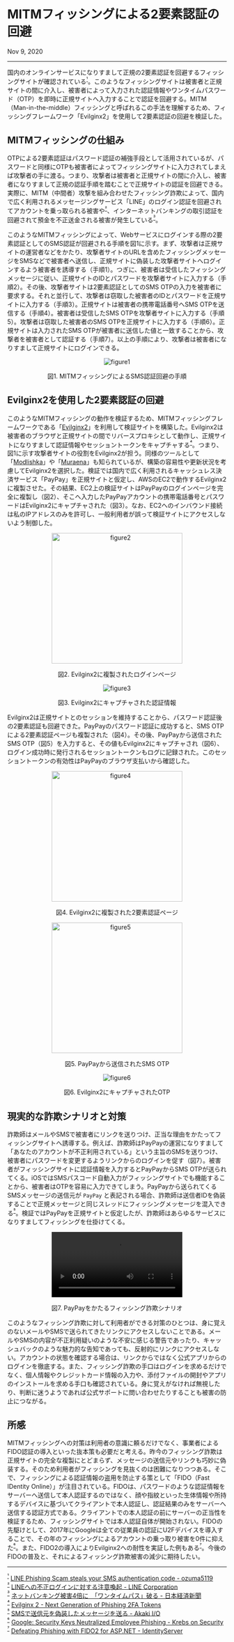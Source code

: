 # MITMフィッシングによる2要素認証の回避

<p class="modest" align="left">Nov 9, 2020</p>

---

国内のオンラインサービスになりすまして正規の2要素認証を回避するフィッシングサイトが確認されている<sup id="f1">[¹](#fn1)</sup>。このようなフィッシングサイトは被害者と正規サイトの間に介入し、被害者によって入力された認証情報やワンタイムパスワード（OTP）を即時に正規サイトへ入力することで認証を回避する。MITM（Man-in-the-middle）フィッシングと呼ばれるこの手法を理解するため、フィッシングフレームワーク「Evilginx2」を使用して2要素認証の回避を検証した。

## MITMフィッシングの仕組み

OTPによる2要素認証はパスワード認証の補強手段として活用されているが、パスワードと同様にOTPも被害者によってフィッシングサイトに入力されてしまえば攻撃者の手に渡る。つまり、攻撃者は被害者と正規サイトの間に介入し、被害者になりすまして正規の認証手順を踏むことで正規サイトの認証を回避できる。実際に、MITM（中間者）攻撃を組み合わせたフィッシング詐欺によって、国内で広く利用されるメッセージングサービス「LINE」のログイン認証を回避されてアカウントを乗っ取られる被害や<sup id="f2">[²](#fn2)</sup>、インターネットバンキングの取引認証を回避されて預金を不正送金される被害が発生している<sup id="f3">[³](#fn3)</sup>。

このようなMITMフィッシングによって、Webサービスにログインする際の2要素認証としてのSMS認証が回避される手順を図1に示す。まず、攻撃者は正規サイトの運営者などをかたり、攻撃者サイトのURLを含めたフィッシングメッセージをSMSなどで被害者へ送信し、正規サイトに偽装した攻撃者サイトへログインするよう被害者を誘導する（手順1）。つぎに、被害者は受信したフィッシングメッセージに従い、正規サイトのIDとパスワードを攻撃者サイトに入力する（手順2）。その後、攻撃者サイトは2要素認証としてのSMS OTPの入力を被害者に要求する。それと並行して、攻撃者は窃取した被害者のIDとパスワードを正規サイトに入力する（手順3）。正規サイトは被害者の携帯電話番号へSMS OTPを送信する（手順4）。被害者は受信したSMS OTPを攻撃者サイトに入力する（手順5）。攻撃者は窃取した被害者のSMS OTPを正規サイトに入力する（手順6）。正規サイトは入力されたSMS OTPが被害者に送信した値と一致することから、攻撃者を被害者として認証する（手順7）。以上の手順により、攻撃者は被害者になりすまして正規サイトにログインできる。

<p align="center"><img src="/assets/2020/bypass_2fa_with_evilginx2/sms-auth-bypass.png" alt="figure1"></p>
<p class="modest" align="center">図1. MITMフィッシングによるSMS認証回避の手順</p>

## Evilginx2を使用した2要素認証の回避

このようなMITMフィッシングの動作を検証するため、MITMフィッシングフレームワークである「[Evilginx2](https://github.com/kgretzky/evilginx2)」を利用して検証サイトを構築した。Evilginx2は被害者のブラウザと正規サイトの間でリバースプロキシとして動作し、正規サイトになりすまして認証情報やセッショントークンをキャプチャする<sup id="f4">[⁴](#fn4)</sup>。つまり、図1に示す攻撃者サイトの役割をEvilginx2が担う。同様のツールとして「[Modlishka](https://github.com/drk1wi/Modlishka)」や「[Muraena](https://github.com/muraenateam/muraena)」も知られているが、構築の容易性や更新状況を考慮してEvilginx2を選択した。検証では国内で広く利用されるキャッシュレス決済サービス「PayPay」を正規サイトと仮定し、AWSのEC2で動作するEvilginx2に複製させた。その結果、EC2上の検証サイトはPayPayのログインページを完全に複製し（図2）、そこへ入力したPayPayアカウントの携帯電話番号とパスワードはEvilginx2にキャプチャされた（図3）。なお、EC2へのインバウンド接続は私のIPアドレスのみを許可し、一般利用者が誤って検証サイトにアクセスしないよう制御した。

<p align="center"><img src="/assets/2020/bypass_2fa_with_evilginx2/sp_fake_paypay.png" width="300"  alt="figure2"></p>
<p class="modest" align="center">図2. Evilginx2に複製されたログインページ</p>

<p align="center"><img src="/assets/2020/bypass_2fa_with_evilginx2/evilginx2_pw.png"  alt="figure3"></p>
<p class="modest" align="center">図3. Evilginx2にキャプチャされた認証情報</p>

Evilginx2は正規サイトとのセッションを維持することから、パスワード認証後の2要素認証も回避できた。PayPayのパスワード認証に成功すると、SMS OTPによる2要素認証ページも複製された（図4）。その後、PayPayから送信されたSMS OTP（図5）を入力すると、その値もEvilginx2にキャプチャされ（図6）、ログイン成功時に発行されるセッショントークンもログに記録された。このセッショントークンの有効性はPayPayのブラウザ支払いから確認した。

<p align="center"><img src="/assets/2020/bypass_2fa_with_evilginx2/sp_fake_paypay_form.png" width="300" alt="figure4"></p>
<p class="modest" align="center">図4. Evilginx2に複製された2要素認証ページ</p>

<p align="center"><img src="/assets/2020/bypass_2fa_with_evilginx2/sp_fake_paypay_sms.png" width="300" alt="figure5"></p>
<p class="modest" align="center">図5. PayPayから送信されたSMS OTP</p>

<p align="center"><img src="/assets/2020/bypass_2fa_with_evilginx2/evilginx2_otp.png" alt="figure6"></p>
<p class="modest" align="center">図6. Evilginx2にキャプチャされたOTP</p>

## 現実的な詐欺シナリオと対策

詐欺師はメールやSMSで被害者にリンクを送りつけ、正当な理由をかたってフィッシングサイトへ誘導する。例えば、詐欺師はPayPayの運営になりすまして「あなたのアカウントが不正利用されている」という主旨のSMSを送りつけ、被害者にパスワードを変更するようリンクからのログインを促す（図7）。被害者がフィッシングサイトに認証情報を入力するとPayPayからSMS OTPが送られてくる。iOSではSMSパスコード自動入力がフィッシングサイトでも機能することから、被害者はOTPを容易に入力できてしまう。PayPayから送られてくるSMSメッセージの送信元が `PayPay` と表記される場合、詐欺師は送信者IDを偽装することで正規メッセージと同じスレッドにフィッシングメッセージを混入できる<sup id="f5">[⁵](#fn5)</sup>。検証ではPayPayを正規サイトと仮定したが、詐欺師はあらゆるサービスになりすましてフィッシングを仕掛けてくる。

<p align="center"><video controls src="/assets/2020/bypass_2fa_with_evilginx2/sp_fake_paypay.mp4" type="video/mp4" width="300" alt="figure7"></video></p>
<p class="modest" align="center">図7. PayPayをかたるフィッシング詐欺シナリオ</p>

このようなフィッシング詐欺に対して利用者ができる対策のひとつは、身に覚えのないメールやSMSで送られてきたリンクにアクセスしないことである。メールやSMSの内容が不正利用疑いのような不安に感じる警告であったり、キャッシュバックのような魅力的な告知であっても、反射的にリンクにアクセスしない。アカウントの状態を確認する場合は、リンクからではなく公式アプリからのログインを徹底する。また、フィッシング詐欺の手口はログインを求めるだけでなく、個人情報やクレジットカード情報の入力や、添付ファイルの開封やアプリのインストールを求める手口も確認されている。身に覚えがなければ無視したり、判断に迷うようであれば公式サポートに問い合わせたりすることも被害の防止につながる。

## 所感

MITMフィッシングへの対策は利用者の意識に頼るだけでなく、事業者によるFIDO認証の導入といった抜本策も必要だと考える。昨今のフィッシング詐欺は正規サイトの完全な複製にとどまらず、メッセージの送信元やリンクも巧妙に偽装する。そのため利用者がフィッシングを見抜くのは困難になりつつある。そこで、フィッシングによる認証情報の盗用を防止する策として「FIDO（Fast IDentity Online）」が注目されている。FIDOは、パスワードのような認証情報をサーバーへ送信して本人認証するのではなく、顔や指紋といった生体情報や所持するデバイスに基づいてクライアントで本人認証し、認証結果のみをサーバーへ送信する認証方式である。クライアントでの本人認証の前にサーバーの正当性を検証するため、フィッシングサイトでは本人認証自体が開始されない。FIDOの先駆けとして、2017年にGoogleは全ての従業員の認証にU2Fデバイスを導入することで、その年のフィッシングによるアカウントの乗っ取り被害を0件に抑えた<sup id="f6">[⁶](#fn6)</sup>。また、FIDO2の導入によりEvilginx2への耐性を実証した例もある<sup id="f7">[⁷](#fn7)</sup>。今後のFIDOの普及と、それによるフィッシング詐欺被害の減少に期待したい。

---

<sup id="fn1">[¹](#f1)</sup> [LINE Phishing Scam steals your SMS authentication code - ozuma5119](https://medium.com/@ozuma5119/line-phishing-scam-steals-your-sms-authentication-code-ee8b83585b81)  
<sup id="fn2">[²](#f2)</sup> [LINEへの不正ログインに対する注意喚起 - LINE Corporation](https://linecorp.com/ja/security/article/251)  
<sup id="fn3">[³](#f3)</sup> [ネットバンキング被害4倍に　「ワンタイムパス」破る - 日本経済新聞](https://www.nikkei.com/article/DGXMZO55313840W0A200C2MM0000/)  
<sup id="fn4">[⁴](#f4)</sup> [Evilginx 2 - Next Generation of Phishing 2FA Tokens](https://breakdev.org/evilginx-2-next-generation-of-phishing-2fa-tokens/)  
<sup id="fn5">[⁵](#f5)</sup> [SMSで送信元を偽装したメッセージを送る - Akaki I/O](/2019/sms_spoofing.md)  
<sup id="fn6">[⁶](#f6)</sup> [Google: Security Keys Neutralized Employee Phishing - Krebs on Security](https://krebsonsecurity.com/2018/07/google-security-keys-neutralized-employee-phishing/)  
<sup id="fn7">[⁷](#f7)</sup> [Defeating Phishing with FIDO2 for ASP.NET - IdentityServer](https://www.identityserver.com/articles/defeating-phishing-with-fido2-for-aspnet)
